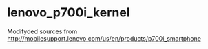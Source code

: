 lenovo_p700i_kernel
===================

Modifyded sources from http://mobilesupport.lenovo.com/us/en/products/p700i_smartphone
